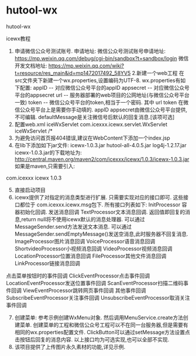 # hutool-wx
hutool-wx

icewx教程

1. 申请微信公众号测试账号.
   申请地址:
    微信公众号测试账号申请地址:
    https://mp.weixin.qq.com/debug/cgi-bin/sandbox?t=sandbox/login
   微信开发文档地址:
   https://mp.weixin.qq.com/wiki?t=resource/res_main&id=mp1472017492_58YV5
2.新建一个web工程
    在src文件夹下新建一个wx.properties,设置编码为UTF-8.
    wx.properties有如下配置:
    appID     -- 对应微信公众号平台的appID
    appsecret -- 对应微信公众号平台的appsecret
    url       -- 服务器部署的web项目的公网地址(与微信公众号平台一致)
    token     -- 微信公众号平台的token,相当于一个密码.
    其中 url token 在微信公众号平台上是需要你手动填的.
    appID appsecret由微信公众号平台提供,不可编辑.
    defaultMessage是关注微信号后默认的回复消息.[该项可选]
3. 配置web.xml
    <servlet>
        <servlet-name>iceWxServlet</servlet-name>
        <servlet-class>com.icexxx.icewx.servlet.WxServlet</servlet-class>
    </servlet>
    <servlet-mapping>
        <servlet-name>iceWxServlet</servlet-name>
        <url-pattern>/*</url-pattern>
    </servlet-mapping>
4. 为避免访问首页报404错误,建议在WebContent下添加一个index.jsp
5. 在lib下添加如下jar文件:
   icewx-1.0.3.jar
   hutool-all-4.0.5.jar
   log4j-1.2.17.jar
    icewx-1.0.3.jar的下载地址为:
    http://central.maven.org/maven2/com/icexxx/icewx/1.0.3/icewx-1.0.3.jar
   如果是maven,只需要引入:
   <!-- https://mvnrepository.com/artifact/com.icexxx/icewx -->
<dependency>
    <groupId>com.icexxx</groupId>
    <artifactId>icewx</artifactId>
    <version>1.0.3</version>
</dependency>


5. 直接启动项目
6. icewx提供了对指定的消息类型进行扩展.
   只需要实现对应的接口即可.
   这些接口都位于 com.icexxx.icewx.msg包下.
   所有接口列表如下:
   InitProcessor 容器初始化回调.
   发送消息回调
   TextProcessor文本消息回调.
   返回值即回复的消息,return null将不使用icewx默认的消息处理器.
   可以通过MessageSender.send方法发送文本消息.
   可以通过MessageSender.sendEmptyMessage()发送空消息,此时服务器不回复消息.
   ImageProcessor图片消息回调
   VoiceProcessor语音消息回调
   ShortvideoProcessor小视频消息回调
   VideoProcessor视频消息回调
   LocationProcessor位置消息回调
   FileProcessor其他文件消息回调
   LinkProcessor链接消息回调
   
  点击菜单按钮时的事件回调
  ClickEventProcessor点击事件回调
  LocationEventProcessor发送位置事件回调
  ScanEventProcessor扫描二维码事件回调
  ViewEventProcessor跳转网页事件回调
  其他事件回调
  SubscribeEventProcessor关注事件回调
  UnsubscribeEventProcessor取消关注事件回调
  
7. 创建菜单:
   参考示例创建WxMenu对象.
   然后调用MenuService.create方法创建菜单.
   创建菜单的工程和微信公众号工程可以不在同一台服务器,但是需要有相同的wx.properties配置文件.
   ClickButton可以通过setMessage方法设置点击按钮后回复的消息内容.
   以上接口均为可选实现,也可以全部不实现.
8. 该项目提供了上传图片永久素材的功能,详见示例.
